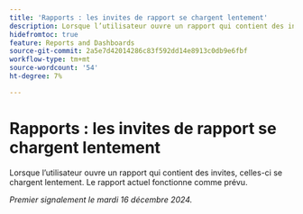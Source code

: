 ```yaml
---
title: 'Rapports : les invites de rapport se chargent lentement'
description: Lorsque l’utilisateur ouvre un rapport qui contient des invites, celles-ci se chargent lentement. Le rapport actuel fonctionne comme prévu.
hidefromtoc: true
feature: Reports and Dashboards
source-git-commit: 2a5e7d42014286c83f592dd14e8913c0db9e6fbf
workflow-type: tm+mt
source-wordcount: '54'
ht-degree: 7%

---
```



# Rapports : les invites de rapport se chargent lentement

Lorsque l’utilisateur ouvre un rapport qui contient des invites, celles-ci se chargent lentement. Le rapport actuel fonctionne comme prévu.

_Premier signalement le mardi 16 décembre 2024._
